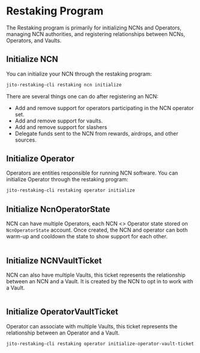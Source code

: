 # Restaking Program

The Restaking program is primarily for initializing NCNs and Operators, managing NCN authorities, and registering relationships between NCNs, Operators, and Vaults. 

## Initialize NCN

You can initialize your NCN through the restaking program:

```bash
jito-restaking-cli restaking ncn initialize
```

There are several things one can do after registering an NCN:

- Add and remove support for operators participating in the NCN operator set.
- Add and remove support for vaults.
- Add and remove support for slashers
- Delegate funds sent to the NCN from rewards, airdrops, and other sources.

## Initialize Operator

Operators are entities responsible for running NCN software.
You can initialize Operator through the restaking program:

```bash
jito-restaking-cli restaking operator initialize
```

## Initialize NcnOperatorState

NCN can have multiple Operators, each NCN <> Operator state stored on `NcnOperatorState` account. Once created, the NCN and operator can both warm-up and cooldown the state to show support for each other.

```bash

```

## Initialize NCNVaultTicket

NCN can also have multiple Vaults, this ticket represents the relationship between an NCN and a Vault. It is created by the NCN to opt in to work with a Vault.

```bash

```

## Initialize OperatorVaultTicket

Operator can associate with multiple Vaults, this ticket represents the relationship between an Operator and a Vault.

```bash
jito-restaking-cli restaking operator initialize-operator-vault-ticket
```
